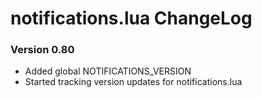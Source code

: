 # notifications.lua ChangeLog

### Version 0.80
- Added global NOTIFICATIONS_VERSION
- Started tracking version updates for notifications.lua